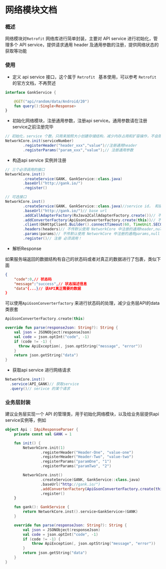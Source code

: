 # 网络模块文档

### 概述

网络模块对`Retrofit` 网络库进行简单封装，主要对 API service 进行初始化，管理多个 API service，提供请求通用 header 及通用参数的注册，提供网络状态的获取等功能 

### 使用

- 定义 api service 接口，这个属于 `Retrofit ` 基本使用，可以参考 `Retrofit` 的官方文档，不再赘述

```kotlin
interface GankService {

    @GET("api/random/data/Android/20")
    fun query():Single<Response>
}
```

- 初始化网络模块，注册通用参数，注册api service。通用参数请在注册service之前注册完毕

```java
// 初始化，service 个数，只用来按照大小创建存储结构，减少内存占用和扩容操作，不会限制service实际注册个数
NetworkCore.init(serviceNumber)
		.registerHeader("header_xxx","value")//注册通用header
		.registerParams("param_xxx","value");// 注册通用参数
```

- 构造api service 实例并注册

```java
// 三个必须调用的接口
NetworkCore.inst()
		.createService(GANK, GankService::class.java)
		.baseUrl("http://gank.io/")
		.register()

// 可选接口
NetworkCore.inst()
		.createService(GANK, GankService::class.java)//service id， 和接口class
		.baseUrl("http://gank.io/")// base url
		.addCallAdapterFactory(RxJava2CallAdapterFactory.create())// 不传默认使用 RxJava2...
		.addConverterFactory(ApiGsonConverterFactory.create(this))// 不传默认使用GsonCo...
		.client(OkHttpClient.Builder().connectTimeout(60, TimeUnit.SECONDS))// 不传默认
  		.headers(headers)// 不传默认使用 NetworkCore 中注册的通用header,null 取消通用header
  		.params(params)// 不传默认使用 NetworkCore 中注册的通用params,null 取消通用params
		.register()// 注册 必须调用！
```

- 解析Response

如果服务端返回的数据结构有自己的状态码或者对真正的数据进行了包裹，类似下面

```json
{
    "code":0,// 状态码
  	"message":"success",// 状态描述信息
  	"data"{...}// 该API真正需要的数据
}
```

可以使用`ApiGsonConverterfactory` 来进行状态码的处理，减少业务层API的data类嵌套

```kotlin
ApiGsonConverterFactory.create(this)

override fun parse(responseJson: String?): String {
	val json = JSONObject(responseJson)
  	val code = json.optInt("code", -1)
	if (code != -1) {
      throw ApiException(, json.optString("message", "error"))
	}
	return json.getString("data")
}
```

- 获取api service 进行网络请求

```Java
NetworkCore.inst()
  .service(API_GANK)// 获取service
  .query()// serivce 的某个请求
```

### 业务层封装

建议业务层实现一个 API 的管理类，用于初始化网络模块，以及给业务层提供api service实例等，例如

```kotlin
object Api : IApiResponseParser {
    private const val GANK = 1

    fun init() {
        NetworkCore.init(1)
                .registerHeader("Header-One", "value-one")
                .registerHeader("Header-Two", "value-two")
                .registerParams("paramOne", "1")
                .registerParams("paramTwo", "2")

        NetworkCore.inst()
                .createService(GANK, GankService::class.java)
                .baseUrl("http://gank.io/")
                .addConverterFactory(ApiGsonConverterFactory.create(this))
                .register()
    }

    fun gank(): GankService {
        return NetworkCore.inst().service<GankService>(GANK)
    }

    override fun parse(responseJson: String?): String {
		val json = JSONObject(responseJson)
  		val code = json.optInt("code", -1)
		if (code != -1) {
      		throw ApiException(, json.optString("message", "error"))
		}
		return json.getString("data")
    }
}
```


